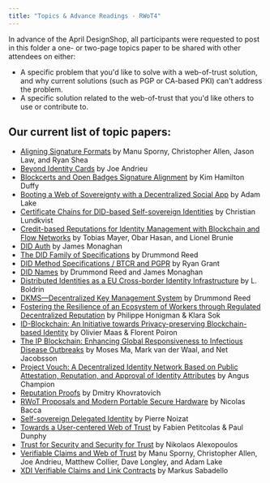 ```yaml
---
title: "Topics & Advance Readings - RWoT4"
---
```


In advance of the April DesignShop, all participants were requested to post in this folder a one- or two-page topics paper to be shared with other attendees on either:

* A specific problem that you'd like to solve with a web-of-trust solution, and why current solutions (such as PGP or CA-based PKI) can't address the problem.
*  A specific solution related to the web-of-trust that you'd like others to use or contribute to.

## Our current list of topic papers:

   * [Aligning Signature Formats](SignatureFormatAlignment/) by Manu Sporny, Christopher Allen, Jason Law, and Ryan Shea
   * [Beyond Identity Cards](Beyond-Identity-Cards.pdf) by Joe Andrieu
   * [Blockcerts and Open Badges Signature Alignment](BlockcertsAlignment/) by Kim Hamilton Duffy
   * [Booting a Web of Sovereignty with a Decentralized Social App](Booting-a-Web-of-Sovereignty-with-a-Decentralized-Social-App/) by Adam Lake
   * [Certificate Chains for DID-based Self-sovereign Identities](certificate_chains_dids/) by Christian Lundkvist
   * [Credit-based Reputations for Identity Management with Blockchain and Flow Networks](Credit-based-Reputations-for-Identity-Management/) by Tobias Mayer, Obar Hasan, and Lionel Brunie
   * [DID Auth](did-auth/) by James Monaghan
   * [The DID Family of Specifications](did-family-of-specifications/) by Drummond Reed
   * [DID Method Specifications / BTCR and PGPR](did-methods-btcr-pgpr/) by Ryan Grant
   * [DID Names](did-names/) by Drummond Reed and James Monaghan
   * [Distributed Identities as a EU Cross-border Identity Infrastructure](Levrage_EU_identities/) by L. Boldrin
   * [DKMS—Decentralized Key Management System](dkms-decentralized-key-mgmt-system/) by Drummond Reed
   * [Fostering the Resilience of an Ecosystem of Workers through Regulated Decentralized Reputation](Fostering-resilience/) by Philippe Honigman & Klara Sok
   * [ID-Blockchain: An Initiative towards Privacy-preserving Blockchain-based Identity](id-blockchain/) by Olivier Maas & Florent Poiron
   * [The IP Blockchain: Enhancing Global Responsiveness to Infectious Disease Outbreaks](Using-an-IP-blockchain-to-enhance-global-responsiveness-to-infectious-disease-outbreak/) by Moses Ma, Mark van der Waal, and Net Jacobsson
   * [Project Vouch: A Decentralized Identity Network Based on Public Attestation, Reputation, and Approval of Identity Attributes](ProjectVouch_Peer-attestation-and-reputation-based-identity/) by Angus Champion
   * [Reputation Proofs](rep-proofs/) by Dmitry Khovratovich
   * [RWoT Proposals and Modern Portable Secure Hardware](RWoT_proposals_and_modern_portable_secure_hardware/) by Nicolas Bacca
   * [Self-sovereign Delegated Identity](170418_IDEAS_Paper.pdf) by Pierre Noizat
   * [Towards a User-centered Web of Trust](Towards-a-user-centered-web-of-trust/) by Fabien Petitcolas & Paul Dunphy
   * [Trust for Security and Security for Trust](topic_alexopoulos/) by Nikolaos Alexopoulos
   * [Verifiable Claims and Web of Trust](WoTVerifiableClaims/) by Manu Sporny, Christopher Allen, Joe Andrieu, Matthew Collier, Dave Longley, and Adam Lake
   * [XDI Verifiable Claims and Link Contracts](xdi-verifiable-claims-link-contracts/) by Markus Sabadello
